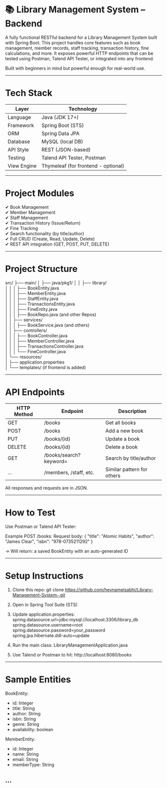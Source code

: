 
# 📚 Library Management System – Backend

A fully functional RESTful backend for a Library Management System built with Spring Boot. This project handles core features such as book management, member records, staff tracking, transaction history, fine calculations, and more. It exposes powerful HTTP endpoints that can be tested using Postman, Talend API Tester, or integrated into any frontend.

 Built with beginners in mind but powerful enough for real-world use.

---

#  Tech Stack

| Layer       | Technology                |
|-------------|---------------------------|
| Language    | Java (JDK 17+)            |
| Framework   | Spring Boot (STS)         |
| ORM         | Spring Data JPA           |
| Database    | MySQL (local DB)          |
| API Style   | REST (JSON-based)         |
| Testing     | Talend API Tester, Postman|
| View Engine | Thymeleaf (for frontend - optional) |

---

#  Project Modules

✔ Book Management  
✔ Member Management  
✔ Staff Management  
✔ Transaction History (Issue/Return)  
✔ Fine Tracking  
✔ Search functionality (by title/author)  
✔ Full CRUD (Create, Read, Update, Delete)  
✔ REST API integration (GET, POST, PUT, DELETE)

---

#  Project Structure

src/
├── main/
│   ├── java/pkg1/
│   │   ├── library/  
│   │   │   ├── BookEntity.java  
│   │   │   ├── MemberEntity.java  
│   │   │   ├── StaffEntity.java  
│   │   │   ├── TransactionsEntity.java  
│   │   │   ├── FineEntity.java  
│   │   │   ├── BookRepo.java (and other Repos)  
│   │   ├── services/  
│   │   │   ├── BookService.java (and others)  
│   │   ├── controllers/  
│   │   │   ├── BookController.java  
│   │   │   ├── MemberController.java  
│   │   │   ├── TransactionsController.java  
│   │   │   └── FineController.java  
│   └── resources/  
│       ├── application.properties  
│       └── templates/ (if frontend is added)

---

#  API Endpoints

| HTTP Method | Endpoint               | Description                |
|-------------|------------------------|----------------------------|
| GET         | /books                 | Get all books              |
| POST        | /books                 | Add a new book             |
| PUT         | /books/{id}            | Update a book              |
| DELETE      | /books/{id}            | Delete a book              |
| GET         | /books/search?keyword= | Search by title/author     |
| ...         | /members, /staff, etc. | Similar pattern for others |

All responses and requests are in JSON.

---

#  How to Test

Use Postman or Talend API Tester:

Example POST /books:
Request body:
{
  "title": "Atomic Habits",
  "author": "James Clear",
  "isbn": "978-0735211292"
}

→ Will return: a saved BookEntity with an auto-generated ID

---

#  Setup Instructions

1. Clone this repo:   git clone https://github.com/heynameisabhi/Library-Management-System-.git

2. Open in Spring Tool Suite (STS)

3. Update application.properties:
spring.datasource.url=jdbc:mysql://localhost:3306/library_db  
spring.datasource.username=root  
spring.datasource.password=your_password  
spring.jpa.hibernate.ddl-auto=update

4. Run the main class:
LibraryManagementApplication.java

5. Use Talend or Postman to hit:
http://localhost:8080/books

---

#  Sample Entities

BookEntity:
- id: Integer
- title: String
- author: String
- isbn: String
- genre: String
- availability: boolean

MemberEntity:
- id: Integer
- name: String
- email: String
- memberType: String

...
---

